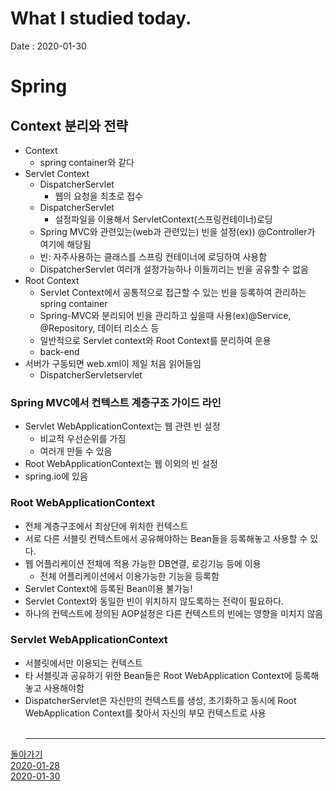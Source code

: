 # What I studied today.
Date : 2020-01-30

# Spring
## Context 분리와 전략
- Context
    - spring container와 같다
- Servlet Context
    - DispatcherServlet
        - 웹의 요청을 최초로 접수
    - DispatcherServlet
        - 설정파일을 이용해서 ServletContext(스프링컨테이너)로딩
    - Spring MVC와 관련있는(web과 관련있는) 빈을 설정(ex)) @Controller가 여기에 해당됨
    - 빈: 자주사용하는 클래스를 스프링 컨테이너에 로딩하여 사용함
    - DispatcherServlet 여러개 설정가능하나 이들끼리는 빈을 공유할 수 없음
- Root Context
    - Servlet Context에서 공통적으로 접근할 수 있는 빈을 등록하여 관리하는 spring container
    - Spring-MVC와 분리되어 빈을 관리하고 싶을때 사용(ex)@Service, @Repository, 데이터 리소스 등
    - 일반적으로 Servlet context와 Root Context를 분리하여 운용
    - back-end
- 서버가 구동되면 web.xml이 제일 처음 읽어들임
    - DispatcherServletservlet 
### Spring MVC에서 컨텍스트 계층구조 가이드 라인
-  Servlet WebApplicationContext는 웹 관련 빈 설정
    - 비교적 우선순위를 가짐
    - 여러개 만들 수 있음
-  Root WebApplicationContext는 웹 이외의 빈 설정
-  spring.io에 있음
### Root WebApplicationContext
- 전체 계층구조에서 최상단에 위치한 컨텍스트
- 서로 다른 서블릿 컨텍스트에서 공유해야하는 Bean들을 등록해놓고 사용할 수 있다.
- 웹 어플리케이션 전체에 적용 가능한 DB연결, 로깅기능 등에 이용
    - 전체 어플리케이션에서 이용가능한 기능을 등록함
- Servlet Context에 등록된 Bean이용 불가능!
- Servlet Context와 동일한 빈이 위치하지 않도록하는 전략이 필요하다.
- 하나의 컨텍스트에 정의된 AOP설정은 다른 컨텍스트의 빈에는 영향을 미치지 않음
### Servlet WebApplicationContext
- 서블릿에서만 이용되는 컨텍스트
- 타 서블릿과 공유하기 위한 Bean들은 Root WebApplication Context에 등록해놓고 사용해야함
- DispatcherServlet은 자신만의 컨텍스트를 생성, 초기화하고 동시에 Root WebApplication Context를 찾아서 자신의 부모 컨텍스트로 사용
<br><br><hr>

[돌아가기](../README.md)  
[2020-01-28](whatIStudied_200128.md)  
[2020-01-30](whatIStudied_200130.md)  


